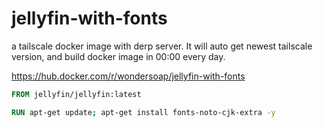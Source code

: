 # jellyfin-with-fonts
a tailscale docker image with derp server. It will auto get newest tailscale version, and build docker image in 00:00 every day.

https://hub.docker.com/r/wondersoap/jellyfin-with-fonts

```Dockerfile
FROM jellyfin/jellyfin:latest

RUN apt-get update; apt-get install fonts-noto-cjk-extra -y
```


